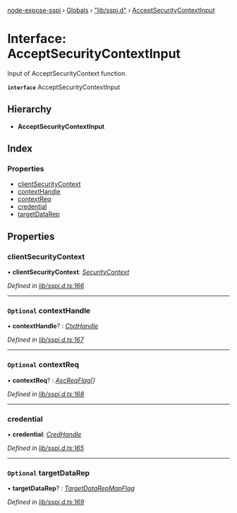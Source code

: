 [node-expose-sspi](../README.md) › [Globals](../globals.md) › ["lib/sspi.d"](../modules/_lib_sspi_d_.md) › [AcceptSecurityContextInput](_lib_sspi_d_.acceptsecuritycontextinput.md)

# Interface: AcceptSecurityContextInput

Input of AcceptSecurityContext function.

**`interface`** AcceptSecurityContextInput

## Hierarchy

* **AcceptSecurityContextInput**

## Index

### Properties

* [clientSecurityContext](_lib_sspi_d_.acceptsecuritycontextinput.md#clientsecuritycontext)
* [contextHandle](_lib_sspi_d_.acceptsecuritycontextinput.md#optional-contexthandle)
* [contextReq](_lib_sspi_d_.acceptsecuritycontextinput.md#optional-contextreq)
* [credential](_lib_sspi_d_.acceptsecuritycontextinput.md#credential)
* [targetDataRep](_lib_sspi_d_.acceptsecuritycontextinput.md#optional-targetdatarep)

## Properties

###  clientSecurityContext

• **clientSecurityContext**: *[SecurityContext](_lib_sspi_d_.securitycontext.md)*

*Defined in [lib/sspi.d.ts:166](https://github.com/jlguenego/node-expose-sspi/blob/3a7c182/lib/sspi.d.ts#L166)*

___

### `Optional` contextHandle

• **contextHandle**? : *[CtxtHandle](_lib_sspi_d_.ctxthandle.md)*

*Defined in [lib/sspi.d.ts:167](https://github.com/jlguenego/node-expose-sspi/blob/3a7c182/lib/sspi.d.ts#L167)*

___

### `Optional` contextReq

• **contextReq**? : *[AscReqFlag](../modules/_lib_flags_index_d_.md#ascreqflag)[]*

*Defined in [lib/sspi.d.ts:168](https://github.com/jlguenego/node-expose-sspi/blob/3a7c182/lib/sspi.d.ts#L168)*

___

###  credential

• **credential**: *[CredHandle](_lib_sspi_d_.credhandle.md)*

*Defined in [lib/sspi.d.ts:165](https://github.com/jlguenego/node-expose-sspi/blob/3a7c182/lib/sspi.d.ts#L165)*

___

### `Optional` targetDataRep

• **targetDataRep**? : *[TargetDataRepMapFlag](../modules/_lib_flags_index_d_.md#targetdatarepmapflag)*

*Defined in [lib/sspi.d.ts:169](https://github.com/jlguenego/node-expose-sspi/blob/3a7c182/lib/sspi.d.ts#L169)*
